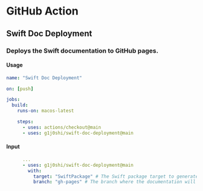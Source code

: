 # GitHub Action

## Swift Doc Deployment

### Deploys the Swift documentation to GitHub pages.

#### Usage

```yml
name: "Swift Doc Deployment"

on: [push]

jobs:
  build:
    runs-on: macos-latest

    steps:
      - uses: actions/checkout@main
      - uses: g1j0shi/swift-doc-deployment@main
```

#### Input

```yml
      ...
      - uses: g1j0shi/swift-doc-deployment@main
        with:
          target: "SwiftPackage" # The Swift package target to generate documentation for.
          branch: "gh-pages" # The branch where the documentation will be deployed.
```
